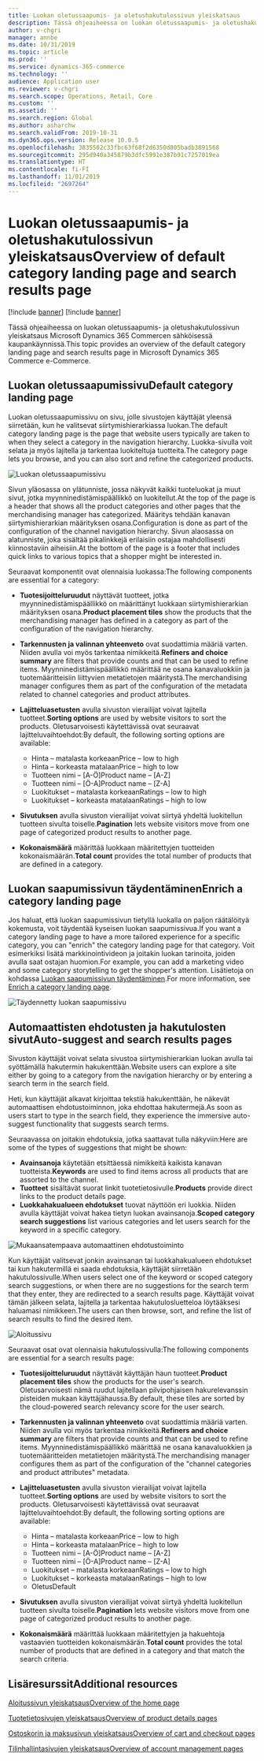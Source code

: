 ```yaml
---
title: Luokan oletussaapumis- ja oletushakutulossivun yleiskatsaus
description: Tässä ohjeaiheessa on luokan oletussaapumis- ja oletushakutulossivun yleiskatsaus Dynamics 365 Commerce -sovelluksessa.
author: v-chgri
manager: annbe
ms.date: 10/31/2019
ms.topic: article
ms.prod: ''
ms.service: dynamics-365-commerce
ms.technology: ''
audience: Application user
ms.reviewer: v-chgri
ms.search.scope: Operations, Retail, Core
ms.custom: ''
ms.assetid: ''
ms.search.region: Global
ms.author: asharchw
ms.search.validFrom: 2019-10-31
ms.dyn365.ops.version: Release 10.0.5
ms.openlocfilehash: 3835502c33fbc63f68f2d6350d805badb3891568
ms.sourcegitcommit: 295d940a345879b3dfc5991e387b91c7257019ea
ms.translationtype: HT
ms.contentlocale: fi-FI
ms.lasthandoff: 11/01/2019
ms.locfileid: "2697264"
---
```

# <a name="overview-of-default-category-landing-page-and-search-results-page"></a><span data-ttu-id="d9819-103">Luokan oletussaapumis- ja oletushakutulossivun yleiskatsaus</span><span class="sxs-lookup"><span data-stu-id="d9819-103">Overview of default category landing page and search results page</span></span>

[!include [banner](includes/preview-banner.md)]
[!include [banner](includes/banner.md)]

<span data-ttu-id="d9819-104">Tässä ohjeaiheessa on luokan oletussaapumis- ja oletushakutulossivun yleiskatsaus Microsoft Dynamics 365 Commercen sähköisessä kaupankäynnissä.</span><span class="sxs-lookup"><span data-stu-id="d9819-104">This topic provides an overview of the default category landing page and search results page in Microsoft Dynamics 365 Commerce e-Commerce.</span></span>

## <a name="default-category-landing-page"></a><span data-ttu-id="d9819-105">Luokan oletussaapumissivu</span><span class="sxs-lookup"><span data-stu-id="d9819-105">Default category landing page</span></span>

<span data-ttu-id="d9819-106">Luokan oletussaapumissivu on sivu, jolle sivustojen käyttäjät yleensä siirretään, kun he valitsevat siirtymishierarkiassa luokan.</span><span class="sxs-lookup"><span data-stu-id="d9819-106">The default category landing page is the page that website users typically are taken to when they select a category in the navigation hierarchy.</span></span> <span data-ttu-id="d9819-107">Luokka-sivulla voit selata ja myös lajitella ja tarkentaa luokiteltuja tuotteita.</span><span class="sxs-lookup"><span data-stu-id="d9819-107">The category page lets you browse, and you can also sort and refine the categorized products.</span></span>

![Luokan oletussaapumissivu](./media/SimpleCategoryLandingDressCategory.png)

<span data-ttu-id="d9819-109">Sivun yläosassa on ylätunniste, jossa näkyvät kaikki tuoteluokat ja muut sivut, jotka myynninedistämispäällikkö on luokitellut.</span><span class="sxs-lookup"><span data-stu-id="d9819-109">At the top of the page is a header that shows all the product categories and other pages that the merchandising manager has categorized.</span></span> <span data-ttu-id="d9819-110">Määritys tehdään kanavan siirtymishierarkian määrityksen osana.</span><span class="sxs-lookup"><span data-stu-id="d9819-110">Configuration is done as part of the configuration of the channel navigation hierarchy.</span></span> <span data-ttu-id="d9819-111">Sivun alaosassa on alatunniste, joka sisältää pikalinkkejä erilaisiin ostajaa mahdollisesti kiinnostaviin aiheisiin.</span><span class="sxs-lookup"><span data-stu-id="d9819-111">At the bottom of the page is a footer that includes quick links to various topics that a shopper might be interested in.</span></span>

<span data-ttu-id="d9819-112">Seuraavat komponentit ovat olennaisia luokassa:</span><span class="sxs-lookup"><span data-stu-id="d9819-112">The following components are essential for a category:</span></span>

- <span data-ttu-id="d9819-113">**Tuotesijoitteluruudut** näyttävät tuotteet, jotka myynninedistämispäällikkö on määrittänyt luokkaan siirtymishierarkian määrityksen osana.</span><span class="sxs-lookup"><span data-stu-id="d9819-113">**Product placement tiles** show the products that the merchandising manager has defined in a category as part of the configuration of the navigation hierarchy.</span></span>
- <span data-ttu-id="d9819-114">**Tarkennusten ja valinnan yhteenveto** ovat suodattimia määriä varten. Niiden avulla voi myös tarkentaa nimikkeitä.</span><span class="sxs-lookup"><span data-stu-id="d9819-114">**Refiners and choice summary** are filters that provide counts and that can be used to refine items.</span></span> <span data-ttu-id="d9819-115">Myynninedistämispäällikkö määrittää ne osana kanavaluokkiin ja tuotemääritteisiin liittyvien metatietojen määritystä.</span><span class="sxs-lookup"><span data-stu-id="d9819-115">The merchandising manager configures them as part of the configuration of the metadata related to channel categories and product attributes.</span></span>
- <span data-ttu-id="d9819-116">**Lajitteluasetusten** avulla sivuston vierailijat voivat lajitella tuotteet.</span><span class="sxs-lookup"><span data-stu-id="d9819-116">**Sorting options** are used by website visitors to sort the products.</span></span> <span data-ttu-id="d9819-117">Oletusarvoisesti käytettävissä ovat seuraavat lajitteluvaihtoehdot:</span><span class="sxs-lookup"><span data-stu-id="d9819-117">By default, the following sorting options are available:</span></span>

    - <span data-ttu-id="d9819-118">Hinta – matalasta korkeaan</span><span class="sxs-lookup"><span data-stu-id="d9819-118">Price – low to high</span></span>
    - <span data-ttu-id="d9819-119">Hinta – korkeasta matalaan</span><span class="sxs-lookup"><span data-stu-id="d9819-119">Price – high to low</span></span>
    - <span data-ttu-id="d9819-120">Tuotteen nimi – \[A-Ö\]</span><span class="sxs-lookup"><span data-stu-id="d9819-120">Product name – \[A-Z\]</span></span>
    - <span data-ttu-id="d9819-121">Tuotteen nimi – \[Ö-A\]</span><span class="sxs-lookup"><span data-stu-id="d9819-121">Product name – \[Z-A\]</span></span>
    - <span data-ttu-id="d9819-122">Luokitukset – matalasta korkeaan</span><span class="sxs-lookup"><span data-stu-id="d9819-122">Ratings – low to high</span></span>
    - <span data-ttu-id="d9819-123">Luokitukset – korkeasta matalaan</span><span class="sxs-lookup"><span data-stu-id="d9819-123">Ratings – high to low</span></span>

- <span data-ttu-id="d9819-124">**Sivutuksen** avulla sivuston vierailijat voivat siirtyä yhdeltä luokitellun tuotteen sivulta toiselle.</span><span class="sxs-lookup"><span data-stu-id="d9819-124">**Pagination** lets website visitors move from one page of categorized product results to another page.</span></span>
- <span data-ttu-id="d9819-125">**Kokonaismäärä** määrittää luokkaan määritettyjen tuotteiden kokonaismäärän.</span><span class="sxs-lookup"><span data-stu-id="d9819-125">**Total count** provides the total number of products that are defined in a category.</span></span>

## <a name="enrich-a-category-landing-page"></a><span data-ttu-id="d9819-126">Luokan saapumissivun täydentäminen</span><span class="sxs-lookup"><span data-stu-id="d9819-126">Enrich a category landing page</span></span>

<span data-ttu-id="d9819-127">Jos haluat, että luokan saapumissivun tietyllä luokalla on paljon räätälöityä kokemusta, voit täydentää kyseisen luokan saapumissivua.</span><span class="sxs-lookup"><span data-stu-id="d9819-127">If you want a category landing page to have a more tailored experience for a specific category, you can "enrich" the category landing page for that category.</span></span> <span data-ttu-id="d9819-128">Voit esimerkiksi lisätä markkinointivideon ja joitakin luokan tarinoita, joiden avulla saat ostajan huomion.</span><span class="sxs-lookup"><span data-stu-id="d9819-128">For example, you can add a marketing video and some category storytelling to get the shopper's attention.</span></span> <span data-ttu-id="d9819-129">Lisätietoja on kohdassa [Luokan saapumissivun täydentäminen](enrich-category-page.md).</span><span class="sxs-lookup"><span data-stu-id="d9819-129">For more information, see [Enrich a category landing page](enrich-category-page.md).</span></span>

![Täydennetty luokan saapumissivu](./media/CategoryLandingPages.png)

## <a name="auto-suggest-and-search-results-pages"></a><span data-ttu-id="d9819-131">Automaattisten ehdotusten ja hakutulosten sivut</span><span class="sxs-lookup"><span data-stu-id="d9819-131">Auto-suggest and search results pages</span></span>

<span data-ttu-id="d9819-132">Sivuston käyttäjät voivat selata sivustoa siirtymishierarkian luokan avulla tai syöttämällä hakutermin hakukenttään.</span><span class="sxs-lookup"><span data-stu-id="d9819-132">Website users can explore a site either by going to a category from the navigation hierarchy or by entering a search term in the search field.</span></span>

<span data-ttu-id="d9819-133">Heti, kun käyttäjät alkavat kirjoittaa tekstiä hakukenttään, he näkevät automaattisen ehdotustoiminnon, joka ehdottaa hakutermejä.</span><span class="sxs-lookup"><span data-stu-id="d9819-133">As soon as users start to type in the search field, they experience the immersive auto-suggest functionality that suggests search terms.</span></span>

<span data-ttu-id="d9819-134">Seuraavassa on joitakin ehdotuksia, jotka saattavat tulla näkyviin:</span><span class="sxs-lookup"><span data-stu-id="d9819-134">Here are some of the types of suggestions that might be shown:</span></span>

- <span data-ttu-id="d9819-135">**Avainsanoja** käytetään etsittäessä nimikkeitä kaikista kanavan tuotteista.</span><span class="sxs-lookup"><span data-stu-id="d9819-135">**Keywords** are used to find items across all products that are assorted to the channel.</span></span>
- <span data-ttu-id="d9819-136">**Tuotteet** sisältävät suorat linkit tuotetietosivulle.</span><span class="sxs-lookup"><span data-stu-id="d9819-136">**Products** provide direct links to the product details page.</span></span>
- <span data-ttu-id="d9819-137">**Luokkahakualueen ehdotukset** tuovat näyttöön eri luokkia. Niiden avulla käyttäjät voivat hakea tietyn luokan avainsanoja.</span><span class="sxs-lookup"><span data-stu-id="d9819-137">**Scoped category search suggestions** list various categories and let users search for the keyword in a specific category.</span></span>

![Mukaansatempaava automaattinen ehdotustoiminto](./media/ImmersiveAutoSuggestUX.png)

<span data-ttu-id="d9819-139">Kun käyttäjät valitsevat jonkin avainsanan tai luokkahakualueen ehdotukset tai kun hakutermillä ei saada ehdotuksia, käyttäjät siirretään hakutulossivulle.</span><span class="sxs-lookup"><span data-stu-id="d9819-139">When users select one of the keyword or scoped category search suggestions, or when there are no suggestions for the search term that they enter, they are redirected to a search results page.</span></span> <span data-ttu-id="d9819-140">Käyttäjät voivat tämän jälkeen selata, lajitella ja tarkentaa hakutulosluetteloa löytääksesi haluamasi nimikkeen.</span><span class="sxs-lookup"><span data-stu-id="d9819-140">The users can then browse, sort, and refine the list of search results to find the desired item.</span></span>

![Aloitussivu](./media/SearchLanding.png)

<span data-ttu-id="d9819-142">Seuraavat osat ovat olennaisia hakutulossivulla:</span><span class="sxs-lookup"><span data-stu-id="d9819-142">The following components are essential for a search results page:</span></span>

- <span data-ttu-id="d9819-143">**Tuotesijoitteluruudut** näyttävät käyttäjän haun tuotteet.</span><span class="sxs-lookup"><span data-stu-id="d9819-143">**Product placement tiles** show the products for the user's search.</span></span> <span data-ttu-id="d9819-144">Oletusarvoisesti nämä ruudut lajitellaan pilvipohjaisen hakurelevanssin pisteiden mukaan käyttäjähaussa.</span><span class="sxs-lookup"><span data-stu-id="d9819-144">By default, these tiles are sorted by the cloud-powered search relevancy score for the user search.</span></span>
- <span data-ttu-id="d9819-145">**Tarkennusten ja valinnan yhteenveto** ovat suodattimia määriä varten. Niiden avulla voi myös tarkentaa nimikkeitä.</span><span class="sxs-lookup"><span data-stu-id="d9819-145">**Refiners and choice summary** are filters that provide counts and that can be used to refine items.</span></span> <span data-ttu-id="d9819-146">Myynninedistämispäällikkö määrittää ne osana kanavaluokkien ja tuotemääritteiden metatietojen määritystä.</span><span class="sxs-lookup"><span data-stu-id="d9819-146">The merchandising manager configures them as part of the configuration of the "channel categories and product attributes" metadata.</span></span>
- <span data-ttu-id="d9819-147">**Lajitteluasetusten** avulla sivuston vierailijat voivat lajitella tuotteet.</span><span class="sxs-lookup"><span data-stu-id="d9819-147">**Sorting options** are used by website visitors to sort the products.</span></span> <span data-ttu-id="d9819-148">Oletusarvoisesti käytettävissä ovat seuraavat lajitteluvaihtoehdot:</span><span class="sxs-lookup"><span data-stu-id="d9819-148">By default, the following sorting options are available:</span></span>

    - <span data-ttu-id="d9819-149">Hinta – matalasta korkeaan</span><span class="sxs-lookup"><span data-stu-id="d9819-149">Price – low to high</span></span>
    - <span data-ttu-id="d9819-150">Hinta – korkeasta matalaan</span><span class="sxs-lookup"><span data-stu-id="d9819-150">Price – high to low</span></span>
    - <span data-ttu-id="d9819-151">Tuotteen nimi – \[A-Ö\]</span><span class="sxs-lookup"><span data-stu-id="d9819-151">Product name – \[A-Z\]</span></span>
    - <span data-ttu-id="d9819-152">Tuotteen nimi – \[Ö-A\]</span><span class="sxs-lookup"><span data-stu-id="d9819-152">Product name – \[Z-A\]</span></span>
    - <span data-ttu-id="d9819-153">Luokitukset – matalasta korkeaan</span><span class="sxs-lookup"><span data-stu-id="d9819-153">Ratings – low to high</span></span>
    - <span data-ttu-id="d9819-154">Luokitukset – korkeasta matalaan</span><span class="sxs-lookup"><span data-stu-id="d9819-154">Ratings – high to low</span></span>
    - <span data-ttu-id="d9819-155">Oletus</span><span class="sxs-lookup"><span data-stu-id="d9819-155">Default</span></span>

- <span data-ttu-id="d9819-156">**Sivutuksen** avulla sivuston vierailijat voivat siirtyä yhdeltä luokitellun tuotteen sivulta toiselle.</span><span class="sxs-lookup"><span data-stu-id="d9819-156">**Pagination** lets website visitors move from one page of categorized product results to another page.</span></span>
- <span data-ttu-id="d9819-157">**Kokonaismäärä** määrittää luokkaan määritettyjen ja hakuehtoja vastaavien tuotteiden kokonaismäärän.</span><span class="sxs-lookup"><span data-stu-id="d9819-157">**Total count** provides the total number of products that are defined in a category and that match the search criteria.</span></span>

## <a name="additional-resources"></a><span data-ttu-id="d9819-158">Lisäresurssit</span><span class="sxs-lookup"><span data-stu-id="d9819-158">Additional resources</span></span>

[<span data-ttu-id="d9819-159">Aloitussivun yleiskatsaus</span><span class="sxs-lookup"><span data-stu-id="d9819-159">Overview of the home page</span></span>](quick-tour-home-page.md)

[<span data-ttu-id="d9819-160">Tuotetietosivujen yleiskatsaus</span><span class="sxs-lookup"><span data-stu-id="d9819-160">Overview of product details pages</span></span>](quick-tour-pdp.md)

[<span data-ttu-id="d9819-161">Ostoskorin ja maksusivun yleiskatsaus</span><span class="sxs-lookup"><span data-stu-id="d9819-161">Overview of cart and checkout pages</span></span>](quick-tour-cart-checkout.md)

[<span data-ttu-id="d9819-162">Tilinhallintasivujen yleiskatsaus</span><span class="sxs-lookup"><span data-stu-id="d9819-162">Overview of account management pages</span></span>](quick-tour-account-management.md)

